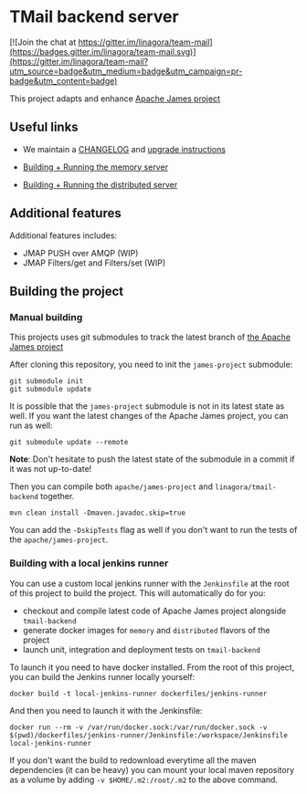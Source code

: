 # TMail backend server

[![Join the chat at https://gitter.im/linagora/team-mail](https://badges.gitter.im/linagora/team-mail.svg)](https://gitter.im/linagora/team-mail?utm_source=badge&utm_medium=badge&utm_campaign=pr-badge&utm_content=badge)

This project adapts and enhance [Apache James project](https://james.apache.org)

## Useful links

 - We maintain a [CHANGELOG](CHANGELOG.md) and [upgrade instructions](upgrade-instructions.md)

 - [Building + Running the memory server](tmail-backend/apps/memory/README.md)

 - [Building + Running the distributed server](tmail-backend/apps/distributed/README.md)

## Additional features

Additional features includes:
 - JMAP PUSH over AMQP (WIP)
 - JMAP Filters/get and Filters/set (WIP)

## Building the project

### Manual building

This projects uses git submodules to track the latest branch of [the Apache James project](https://james.apache.org)

After cloning this repository, you need to init the `james-project` submodule:

```
git submodule init
git submodule update
```

It is possible that the `james-project` submodule is not in its latest state as well. If you want the latest changes
of the Apache James project, you can run as well:

```
git submodule update --remote
```

**Note**: Don't hesitate to push the latest state of the submodule in a commit if it was not up-to-date!

Then you can compile both `apache/james-project` and `linagora/tmail-backend` together.

```
mvn clean install -Dmaven.javadoc.skip=true
```

You can add the `-DskipTests` flag as well if you don't want to run the tests of the `apache/james-project`.

### Building with a local jenkins runner

You can use a custom local jenkins runner with the `Jenkinsfile` at the root of this project to build the project. 
This will automatically do for you:

* checkout and compile latest code of Apache James project alongside `tmail-backend`
* generate docker images for `memory` and `distributed` flavors of the project
* launch unit, integration and deployment tests on `tmail-backend`

To launch it you need to have docker installed. From the root of this project, you can build the 
Jenkins runner locally yourself:

```
docker build -t local-jenkins-runner dockerfiles/jenkins-runner
```

And then you need to launch it with the Jenkinsfile:

```
docker run --rm -v /var/run/docker.sock:/var/run/docker.sock -v $(pwd)/dockerfiles/jenkins-runner/Jenkinsfile:/workspace/Jenkinsfile local-jenkins-runner
```

If you don't want the build to redownload everytime all the maven dependencies (it can be heavy) you can mount
your local maven repository as a volume by adding `-v $HOME/.m2:/root/.m2` to the above command.
